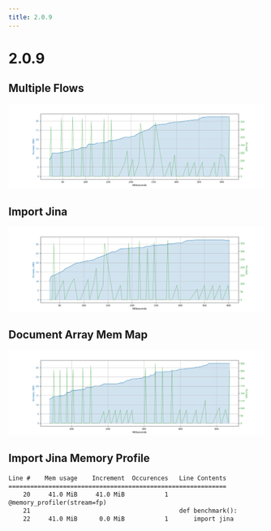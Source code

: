 ```yaml
---
title: 2.0.9
---
```

# 2.0.9

## Multiple Flows

![Multiple Flows](/artifacts/2.0.9/multiple_flows.png)

## Import Jina

![Import Jina](/artifacts/2.0.9/import_jina.png)

## Document Array Mem Map

![Document Array Mem Map](/artifacts/2.0.9/document_array_mem_map.png)

## Import Jina Memory Profile

```
Line #    Mem usage    Increment  Occurences   Line Contents
============================================================
    20     41.0 MiB     41.0 MiB           1   @memory_profiler(stream=fp)
    21                                         def benchmark():
    22     41.0 MiB      0.0 MiB           1       import jina

```

